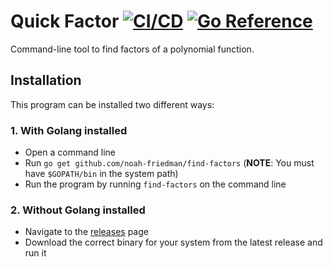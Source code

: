 # Quick Factor [![CI/CD](https://github.com/noah-friedman/quick-factor/workflows/CI/CD/badge.svg)](https://github.com/noah-friedman/quick-factor/actions?query=workflow%3ACI%2FCD) [![Go Reference](https://pkg.go.dev/badge/github.com/noah-friedman/quick-factor.svg)](https://pkg.go.dev/github.com/noah-friedman/quick-factor)

Command-line tool to find factors of a polynomial function.

## Installation

This program can be installed two different ways:

### 1. With Golang installed
- Open a command line
- Run `go get github.com/noah-friedman/find-factors` (**NOTE**: You must have `$GOPATH/bin` in the system path)
- Run the program by running `find-factors` on the command line

### 2. Without Golang installed
- Navigate to the [releases](https://github.com/noah-friedman/quick-factor/releases) page
- Download the correct binary for your system from the latest release and run it
